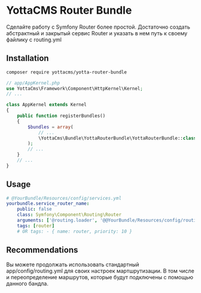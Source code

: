 # YottaCMS Router Bundle
Сделайте работу с Symfony Router более простой. Достаточно создать абстрактный и закрытый сервис Router и указать в нем путь к своему файлику с routing.yml

## Installation
```Bash
composer require yottacms/yotta-router-bundle
```
```PHP    
// app/AppKernel.php
use YottaCms\Framework\Component\HttpKernel\Kernel;
// ...

class AppKernel extends Kernel
{
    public function registerBundles()
    {
        $bundles = array(
            // ...
            \YottaCms\Bundle\YottaRouterBundle\YottaRouterBundle::class
        );
        // ...
    }
    // ...
}
```

## Usage
```YAML
# @YourBundle/Resources/config/services.yml
yourbundle.service_router_name:
    public: false
    class: Symfony\Component\Routing\Router
    arguments: ['@routing.loader', '@@YourBundle/Resources/config/routing.yml']
    tags: [router]
    # OR tags: - { name: router, priority: 10 }
```

## Recommendations

Вы можете продолжать использовать стандартный  app/config/routing.yml для своих настроек мартшрутизации. В том числе и переопределение маршрутов, которые будут подключены с помощью данного бандла.

